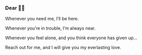 ### Dear 🍑🍑

Whenever you need me, I’ll be here.

Whenever you’re in trouble, I’m always near.

Whenever you feel alone, and you think everyone has given up…

Reach out for me, and I will give you my everlasting love.

<!--
**peachswap/peachswap** is a ✨ _special_ ✨ repository because its `README.md` (this file) appears on your GitHub profile.

Here are some ideas to get you started:

- 🔭 I’m currently working on ...
- 🌱 I’m currently learning ...
- 👯 I’m looking to collaborate on ...
- 🤔 I’m looking for help with ...
- 💬 Ask me about ...
- 📫 How to reach me: ...
- 😄 Pronouns: ...
- ⚡ Fun fact: ...
-->
